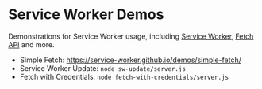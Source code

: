 # Service Worker Demos

Demonstrations for Service Worker usage, including [Service Worker][service-worker], [Fetch API][fetch-api] and more.

* Simple Fetch: <https://service-worker.github.io/demos/simple-fetch/>
* Service Worker Update: `node sw-update/server.js`
* Fetch with Credentials: `node fetch-with-credentials/server.js`

[fetch-api]: https://fetch.spec.whatwg.org/
[service-worker]: https://developer.mozilla.org/zh-CN/docs/Web/API/Service_Worker_API
